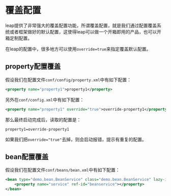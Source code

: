 # 覆盖配置

leap提供了非常强大的覆盖配置功能，所谓覆盖配置，就是我们通过配置覆盖系统或者框架做好的默认配置，这使得leap可以做一个开箱即用的产品，也可以开箱定制配置。

在leap的配置中，很多地方可以使用`override=true`来指定覆盖默认配置。

## property配置覆盖

假设我们在配置文件`conf/config/property.xml`中有如下配置：

```xml
<property name="property1">property1</property>
```

另外在`conf/config.xml`中有如下配置：

```xml
<property name="property1" override="true">override-property1</property>
```

那么最终启动完成后，读取的配置是：

```
property1=override-property1
```

如果我们把`override="true"`去掉，则会启动报错，提示有重复的配置。

## bean配置覆盖

假设我们在配置文件`conf/beans/bean.xml`中有如下配置：

```xml
<bean type="demo.bean.BeanService" class="demo.bean.BeanService" lazy-init="false">
    <property name="service" ref-id="beanservice"></property>
</bean>
```